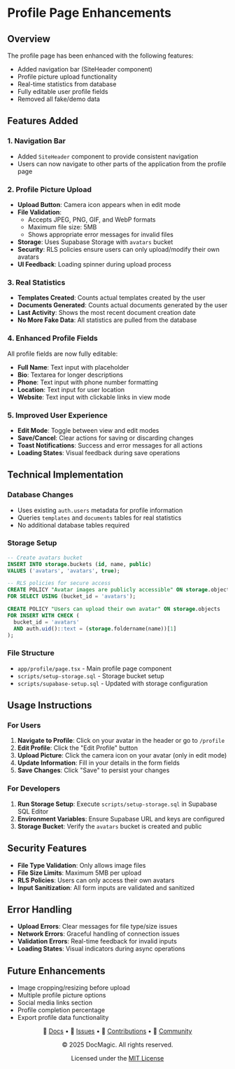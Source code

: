 # Profile Page Enhancements

## Overview
The profile page has been enhanced with the following features:
- Added navigation bar (SiteHeader component)
- Profile picture upload functionality
- Real-time statistics from database
- Fully editable user profile fields
- Removed all fake/demo data

## Features Added

### 1. Navigation Bar
- Added `SiteHeader` component to provide consistent navigation
- Users can now navigate to other parts of the application from the profile page

### 2. Profile Picture Upload
- **Upload Button**: Camera icon appears when in edit mode
- **File Validation**: 
  - Accepts JPEG, PNG, GIF, and WebP formats
  - Maximum file size: 5MB
  - Shows appropriate error messages for invalid files
- **Storage**: Uses Supabase Storage with `avatars` bucket
- **Security**: RLS policies ensure users can only upload/modify their own avatars
- **UI Feedback**: Loading spinner during upload process

### 3. Real Statistics
- **Templates Created**: Counts actual templates created by the user
- **Documents Generated**: Counts actual documents generated by the user
- **Last Activity**: Shows the most recent document creation date
- **No More Fake Data**: All statistics are pulled from the database

### 4. Enhanced Profile Fields
All profile fields are now fully editable:
- **Full Name**: Text input with placeholder
- **Bio**: Textarea for longer descriptions
- **Phone**: Text input with phone number formatting
- **Location**: Text input for user location
- **Website**: Text input with clickable links in view mode

### 5. Improved User Experience
- **Edit Mode**: Toggle between view and edit modes
- **Save/Cancel**: Clear actions for saving or discarding changes
- **Toast Notifications**: Success and error messages for all actions
- **Loading States**: Visual feedback during save operations

## Technical Implementation

### Database Changes
- Uses existing `auth.users` metadata for profile information
- Queries `templates` and `documents` tables for real statistics
- No additional database tables required

### Storage Setup
```sql
-- Create avatars bucket
INSERT INTO storage.buckets (id, name, public)
VALUES ('avatars', 'avatars', true);

-- RLS policies for secure access
CREATE POLICY "Avatar images are publicly accessible" ON storage.objects
FOR SELECT USING (bucket_id = 'avatars');

CREATE POLICY "Users can upload their own avatar" ON storage.objects
FOR INSERT WITH CHECK (
  bucket_id = 'avatars' 
  AND auth.uid()::text = (storage.foldername(name))[1]
);
```

### File Structure
- `app/profile/page.tsx` - Main profile page component
- `scripts/setup-storage.sql` - Storage bucket setup
- `scripts/supabase-setup.sql` - Updated with storage configuration

## Usage Instructions

### For Users
1. **Navigate to Profile**: Click on your avatar in the header or go to `/profile`
2. **Edit Profile**: Click the "Edit Profile" button
3. **Upload Picture**: Click the camera icon on your avatar (only in edit mode)
4. **Update Information**: Fill in your details in the form fields
5. **Save Changes**: Click "Save" to persist your changes

### For Developers
1. **Run Storage Setup**: Execute `scripts/setup-storage.sql` in Supabase SQL Editor
2. **Environment Variables**: Ensure Supabase URL and keys are configured
3. **Storage Bucket**: Verify the `avatars` bucket is created and public

## Security Features
- **File Type Validation**: Only allows image files
- **File Size Limits**: Maximum 5MB per upload
- **RLS Policies**: Users can only access their own avatars
- **Input Sanitization**: All form inputs are validated and sanitized

## Error Handling
- **Upload Errors**: Clear messages for file type/size issues
- **Network Errors**: Graceful handling of connection issues
- **Validation Errors**: Real-time feedback for invalid inputs
- **Loading States**: Visual indicators during async operations

## Future Enhancements
- Image cropping/resizing before upload
- Multiple profile picture options
- Social media links section
- Profile completion percentage
- Export profile data functionality


<div align="center">

📄 [Docs](https://github.com/Muneerali199/DocMagic/tree/main/docs) • 
🐛 [Issues](https://github.com/Muneerali199/DocMagic/issues) • 
🤝 [Contributions](https://github.com/Muneerali199/DocMagic/graphs/contributors) • 
💬 [Community](https://github.com/Muneerali199/DocMagic/discussions)

<p>© 2025 DocMagic. All rights reserved.</p>

 Licensed under the [MIT License](https://github.com/Muneerali199/DocMagic/blob/main/LICENSE)
 
</div>
